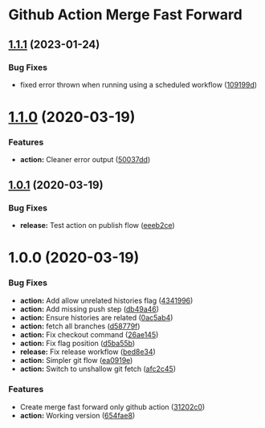 # Github Action Merge Fast Forward

## [1.1.1](https://github.com/MaximeHeckel/github-action-merge-fast-forward/compare/v1.1.0...v1.1.1) (2023-01-24)


### Bug Fixes

* fixed error thrown when running using a scheduled workflow ([109199d](https://github.com/MaximeHeckel/github-action-merge-fast-forward/commit/109199d13572d68ff42e3c641d88ff9140966c24))

# [1.1.0](https://github.com/MaximeHeckel/github-action-merge-fast-forward/compare/v1.0.1...v1.1.0) (2020-03-19)


### Features

* **action:** Cleaner error output ([50037dd](https://github.com/MaximeHeckel/github-action-merge-fast-forward/commit/50037dd83e4b6976d9e6ea18d3ee6a62d76722e6))

## [1.0.1](https://github.com/MaximeHeckel/github-action-merge-fast-forward/compare/v1.0.0...v1.0.1) (2020-03-19)


### Bug Fixes

* **release:** Test action on publish flow ([eeeb2ce](https://github.com/MaximeHeckel/github-action-merge-fast-forward/commit/eeeb2ce25a4035f38cd48b601a10d55c84f173a9))

# 1.0.0 (2020-03-19)


### Bug Fixes

* **action:** Add allow unrelated histories flag ([4341996](https://github.com/MaximeHeckel/github-action-merge-fast-forward/commit/434199667b599c982e64a3c13a8cb5b8fa99c028))
* **action:** Add missing push step ([db49a46](https://github.com/MaximeHeckel/github-action-merge-fast-forward/commit/db49a460fb03cb420598a079a500c7ddf89e4720))
* **action:** Ensure histories are related ([0ac5ab4](https://github.com/MaximeHeckel/github-action-merge-fast-forward/commit/0ac5ab47c79cca1f8ecca5b548467be7613d07ff))
* **action:** fetch all branches ([d58779f](https://github.com/MaximeHeckel/github-action-merge-fast-forward/commit/d58779f64eae90387f36b967ca49dca8bccb0291))
* **action:** Fix checkout command ([26ae145](https://github.com/MaximeHeckel/github-action-merge-fast-forward/commit/26ae145b4584b416ed27d92f4458bc87aa0dda67))
* **action:** Fix flag position ([d5ba55b](https://github.com/MaximeHeckel/github-action-merge-fast-forward/commit/d5ba55b8e69b8a8c3f73d6d1ae83975e993c770e))
* **release:** Fix release workflow ([bed8e34](https://github.com/MaximeHeckel/github-action-merge-fast-forward/commit/bed8e34801ebfd2c3eb07d26c44f686fa058b25d))
* **action:** Simpler git flow ([ea0919e](https://github.com/MaximeHeckel/github-action-merge-fast-forward/commit/ea0919edcf8370ac5f4cb5a78db87fe787797b9d))
* **action:** Switch to unshallow git fetch ([afc2c45](https://github.com/MaximeHeckel/github-action-merge-fast-forward/commit/afc2c4578656d7e97979d235b8a2ed39f0cbaa1c))


### Features

* Create merge fast forward only github action ([31202c0](https://github.com/MaximeHeckel/github-action-merge-fast-forward/commit/31202c0955b23444fc6d5a7104be9ae8ab48ee2a))
* **action:** Working version ([654fae8](https://github.com/MaximeHeckel/github-action-merge-fast-forward/commit/654fae835585211826cf1f13f27ff06532ed78d4))

